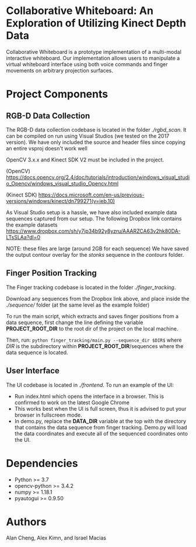# Collaborative Whiteboard: An Exploration of Utilizing Kinect Depth Data

Collaborative Whiteboard is a prototype implementation of a multi-modal interactive whiteboard. Our implementation allows users to manipulate a virtual whiteboard interface using both voice commands and finger movements on arbitrary projection surfaces.

# Project Components

## RGB-D Data Collection

The RGB-D data collection codebase is located in the folder *./rgbd_scan*.
It can be compiled on run using Visual Studios (we tested on the 2017 version).
We have only included the source and header files since copying an entire vsproj doesn't work well

OpenCV 3.x.x and Kinect SDK V2 must be included in the project. 

(OpenCV) https://docs.opencv.org/2.4/doc/tutorials/introduction/windows_visual_studio_Opencv/windows_visual_studio_Opencv.html

(Kinect SDK) https://docs.microsoft.com/en-us/previous-versions/windows/kinect/dn799271(v=ieb.10)

As Visual Studio setup is a hassle, we have also included example data sequences captured from our setup.
The following Dropbox link contains the example datasets 
https://www.dropbox.com/sh/y7ip34b92y8yzru/AAARZCA63v2hk80DA-LTsSLAa?dl=0

NOTE: these files are large (around 2GB for each sequence)
We have saved the output contour overlay for the *stonks* sequence in the *contours* folder.

## Finger Position Tracking

The Finger tracking codebase is located in the folder *./finger_tracking*.

Download any sequences from the Dropbox link above, and place inside the *./sequence/* folder (at the same level as the example folder)

To run the main script, which extracts and saves finger positions from a data sequence, first change the line defining the variable **PROJECT_ROOT_DIR** to the root dir of the project on the local machine.

Then, run:
```python finger_tracking/main.py --sequence_dir $DIR$```
where $DIR$ is the subdirectory within **PROJECT_ROOT_DIR**/sequences where the data sequence is located.

## User Interface

The UI codebase is located in *./frontend*.
To run an example of the UI: 

- Run index.html which opens the interface in a browser. This is confirmed to work on the latest Google Chrome
- This works best when the UI is full screen, thus it is advised to put your browser in fullscreen mode.
- In demo.py, replace the **DATA_DIR** variable at the top with the directory that contains the data sequence from finger tracking. Demo.py will load the data coordinates and execute all of the sequenced coordinates onto the UI. 

# Dependencies
- Python >= 3.7
- opencv-python >= 3.4.2
- numpy >= 1.18.1 
- pyautogui >= 0.9.50

# Authors
Alan Cheng, Alex Kimn, and Israel Macias
